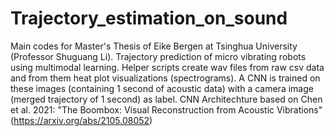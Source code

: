 # Trajectory_estimation_on_sound
Main codes for Master's Thesis of Eike Bergen at Tsinghua University (Professor Shuguang Li).
Trajectory prediction of micro vibrating robots using multimodal learning.
Helper scripts create wav files from raw csv data and from them heat plot visualizations (spectrograms).
A CNN is trained on these images (containing 1 second of acoustic data) with a camera image (merged trajectory of 1 second) as label.
CNN Architechture based on Chen et al. 2021: "The Boombox: Visual Reconstruction from Acoustic Vibrations" (https://arxiv.org/abs/2105.08052)
